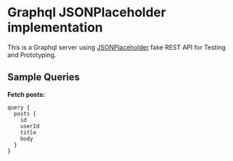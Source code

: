 # Graphql JSONPlaceholder implementation

This is a Graphql server using [JSONPlaceholder](https://jsonplaceholder.typicode.com/) fake REST API for Testing and Prototyping.

## Sample Queries

**Fetch posts:**

```
query {
  posts {
    id
    userId
    title
    body
  }
}
```
